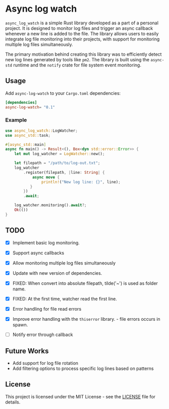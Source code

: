 # Async log watch

`async_log_watch` is a simple Rust library developed as a part of a personal project. It is designed to monitor log files and trigger an async callback whenever a new line is added to the file. The library allows users to easily integrate log file monitoring into their projects, with support for monitoring multiple log files simultaneously.

The primary motivation behind creating this library was to efficiently detect new log lines generated by tools like `pm2`. The library is built using the `async-std` runtime and the `notify` crate for file system event monitoring.

## Usage

Add `async-log-watch` to your `Cargo.toml` dependencies:

```toml
[dependencies]
async-log-watch= "0.1"
```

### Example

```rust
use async_log_watch::LogWatcher;
use async_std::task;

#[async_std::main]
async fn main() -> Result<(), Box<dyn std::error::Error>> {
    let mut log_watcher = LogWatcher::new();

    let filepath = "/path/to/log-out.txt";
    log_watcher
        .register(filepath, |line: String| {
            async move {
                println!("New log line: {}", line);
           }
        })
        .await;

    log_watcher.monitoring().await?;
    Ok(())
}
```

## TODO
- [x] Implement basic log monitoring.
- [x] Support async callbacks
- [x] Allow monitoring multiple log files simultaneously
- [X] Update with new version of dependencies.
- [x] FIXED: When convert into absolute filepath, tilde('~') is used as folder name.
- [x] FIXED: At the first time, watcher read the first line.
- [x] Error handling for file read errors
- [x] Improve error handling with the `thiserror` library. - file errors occurs in spawn. 
- [ ] Notify error through callback


## Future Works

- Add support for log file rotation 
- Add filtering options to process specific log lines based on patterns

## License

This project is licensed under the MIT License - see the [LICENSE](./LICENSE) file for details.
